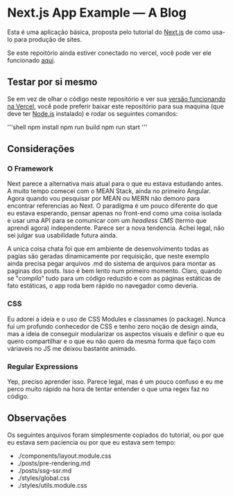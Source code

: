 # Next.js App Example — A Blog

Esta é uma aplicação básica, proposta pelo tutorial do [Next.js](https://nextjs.org/learn) de como usa-lo para produção de sites.

Se este repoitório ainda estiver conectado no vercel, você pode ver ele funcionado [aqui](https://nextjs-blog-mocha-ten.vercel.app/).

## Testar por si mesmo

Se em vez de olhar o código neste repositório e ver sua [versão funcionando na Vercel](https://nextjs-blog-mocha-ten.vercel.app/), você pode preferir baixar este repositório para sua maquina (que deve ter [Node.js](https://nodejs.org/en/) instalado) e rodar os seguintes comandos:

'''shell
npm install
npm run build
npm run start
'''

## Considerações

### O Framework

Next parece a alternativa mais atual para o que eu estava estudando antes. A muito tempo comecei com o MEAN Stack, ainda no primeiro Angular. Agora quando vou pesquisar por MEAN ou MERN não demoro para encontrar referencias ao Next. O paradigma é um pouco diferente do que eu estava esperando, pensar apenas no front-end como uma coisa isolada e usar uma API para se comunicar com um *headless CMS* (termo que aprendi agora) independente. Parece ser a nova tendencia. Achei legal, não sei julgar sua usabilidade futura ainda.

A unica coisa chata foi que em ambiente de desenvolvimento todas as pagias são geradas dinamicamente por requisição, que neste exemplo ainda precisa pegar arquivos .md do sistema de arquivos para montar as paginas dos posts. Isso é bem lento num primeiro momento. Claro, quando se "*compila*" tudo para um código reduzido e com as páginas estáticas de fato estáticas, o app roda bem rápido no navegador como deveria.

### CSS

Eu adorei a ideia e o uso de CSS Modules e classnames (o package). Nunca fui um profundo conhecedor de CSS e tenho zero noção de design ainda, mas a ideia de conseguir modularizar os aspectos visuais e definir o que eu quero compartilhar e o que eu não quero da mesma forma que faço com váriaveis no JS me deixou bastante animado.

### Regular Expressions

Yep, preciso aprender isso. Parece legal, mas é um pouco confuso e eu me perco muito rápido na hora de tentar entender o que uma regex faz no código.

## Observações

Os seguintes arquivos foram simplesmente copiados do tutorial, ou por que eu estava sem paciencia ou por que eu estava sem tempo:

* ./components/layout.module.css
* ./posts/pre-rendering.md
* ./posts/ssg-ssr.md
* ./styles/global.css
* ./styles/utils.module.css
